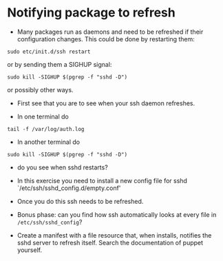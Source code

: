 Notifying package to refresh
============================

* Many packages run as daemons and need to be refreshed if their configuration changes.
This could be done by restarting them:

```shell
sudo etc/init.d/ssh restart
```

or by sending them a SIGHUP signal:
```shell
sudo kill -SIGHUP $(pgrep -f "sshd -D")
```

or possibly other ways.

* First see that you are to see when your ssh daemon refreshes.

* In one terminal do

```shell
tail -f /var/log/auth.log
```

* In another terminal do

```shell
sudo kill -SIGHUP $(pgrep -f "sshd -D")
```

* do you see when sshd restarts?

* In this exercise you need to install a new config file for sshd `/etc/ssh/sshd_config.d/empty.conf'

* Once you do this ssh needs to be refreshed.

* Bonus phase: can you find how ssh automatically looks at every file in `/etc/ssh/sshd_config`?

* Create a manifest with a file resource that, when installs, notifies the sshd server to refresh
itself. Search the documentation of puppet yourself.
